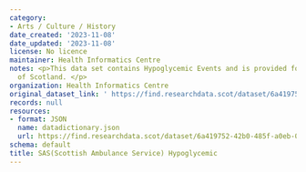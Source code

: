 ```yaml
---
category:
- Arts / Culture / History
date_created: '2023-11-08'
date_updated: '2023-11-08'
license: No licence
maintainer: Health Informatics Centre
notes: <p>This data set contains Hypoglycemic Events and is provided for the whole
  of Scotland. </p>
organization: Health Informatics Centre
original_dataset_link: ' https://find.researchdata.scot/dataset/6a419752-42b0-485f-a0eb-08baa820920a'
records: null
resources:
- format: JSON
  name: datadictionary.json
  url: https://find.researchdata.scot/dataset/6a419752-42b0-485f-a0eb-08baa820920a/resource/6a419752-42b0-485f-a0eb-08baa820920a/download/datadictionary.json
schema: default
title: SAS(Scottish Ambulance Service) Hypoglycemic
---
```

